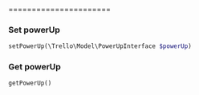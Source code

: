 
======================

### Set powerUp
```php
setPowerUp(\Trello\Model\PowerUpInterface $powerUp)
```

### Get powerUp
```php
getPowerUp()
```

